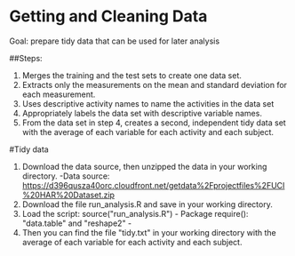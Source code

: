 # Getting and Cleaning Data

Goal: prepare tidy data that can be used for later analysis

##Steps:
1. Merges the training and the test sets to create one data set.
2. Extracts only the measurements on the mean and standard deviation for each measurement. 
3. Uses descriptive activity names to name the activities in the data set
4. Appropriately labels the data set with descriptive variable names. 
5. From the data set in step 4, creates a second, independent tidy data set with the average of each variable for each activity and each subject.

#Tidy data
1. Download the data source, then unzipped the data in your working directory.
  -Data source: https://d396qusza40orc.cloudfront.net/getdata%2Fprojectfiles%2FUCI%20HAR%20Dataset.zip
2. Download the file run_analysis.R and save in your working directory.
3. Load the script: source("run_analysis.R") - Package require(): "data.table" and "reshape2" -
4. Then you can find the file "tidy.txt" in your working directory with the average of each variable for each activity and each subject.




